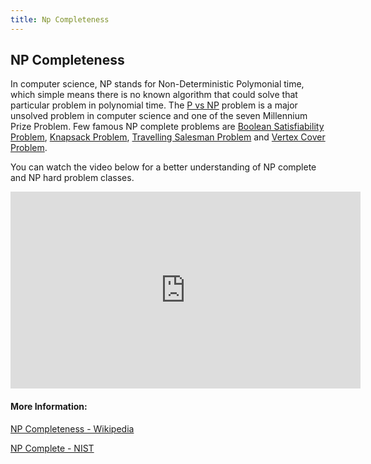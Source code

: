```yaml
---
title: Np Completeness
---
```

## NP Completeness

In computer science, NP stands for Non-Deterministic Polymonial time, which simple means there is no known algorithm that could solve that particular problem in polynomial time. The <a href = "https://en.wikipedia.org/wiki/P_versus_NP_problem">P vs NP</a> problem is a major unsolved problem in computer science and one of the seven <a herf = "https://en.wikipedia.org/wiki/List_of_unsolved_problems_in_mathematics">Millennium Prize Problem</a>. Few famous NP complete problems are <a href = "https://en.wikipedia.org/wiki/Boolean_satisfiability_problem">Boolean Satisfiability Problem</a>, <a href = "https://en.wikipedia.org/wiki/Knapsack_problem">Knapsack Problem</a>, <a href = "https://en.wikipedia.org/wiki/Travelling_salesman_problem">Travelling Salesman Problem</a> and <a href = "https://en.wikipedia.org/wiki/Vertex_cover">Vertex Cover Problem</a>.

You can watch the video below for a better understanding of NP complete and NP hard problem classes.

<iframe width="560" height="315" src="https://www.youtube.com/embed/C_L9C_iRnM0" frameborder="0" allowfullscreen></iframe>


#### More Information:
<a href = "https://en.wikipedia.org/wiki/NP-completeness">NP Completeness - Wikipedia</a>

<a href = "https://xlinux.nist.gov/dads/HTML/npcomplete.html">NP Complete - NIST</a>


